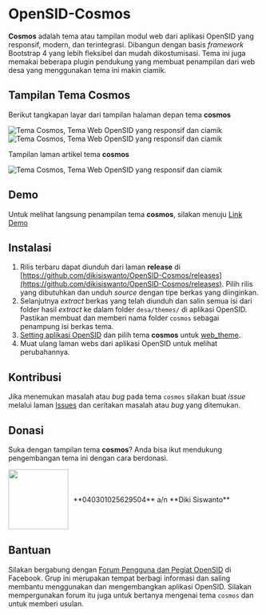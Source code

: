 # OpenSID-Cosmos

**Cosmos** adalah tema atau tampilan modul web dari aplikasi OpenSID yang responsif, modern, dan terintegrasi. Dibangun dengan basis *framework* Bootstrap 4 yang lebih fleksibel dan mudah dikostumisasi. Tema ini juga memakai beberapa plugin pendukung yang membuat penampilan dari web desa yang menggunakan tema ini makin ciamik.

## Tampilan Tema Cosmos

Berikut tangkapan layar dari tampilan halaman depan tema **cosmos**

![Tema Cosmos, Tema Web OpenSID yang responsif dan ciamik](https://i.postimg.cc/DwsgwfSz/laman-beranda.png)
![Tema Cosmos, Tema Web OpenSID yang responsif dan ciamik](https://i.postimg.cc/zXHwxDSk/laman-beranda2.png)

Tampilan laman artikel tema **cosmos**

![Tema Cosmos, Tema Web OpenSID yang responsif dan ciamik](https://i.postimg.cc/50fpGcN2/laman-artikel.png)

## Demo

Untuk melihat langsung penampilan tema **cosmos**, silakan menuju [Link Demo](https://cosmos.celebiz.net)

## Instalasi

1. Rilis terbaru dapat diunduh dari laman **release** di [https://github.com/dikisiswanto/OpenSID-Cosmos/releases](https://github.com/dikisiswanto/OpenSID-Cosmos/releases). Pilih rilis yang dibutuhkan dan unduh *source* dengan tipe berkas yang diinginkan.
2. Selanjutnya *extract* berkas yang telah diunduh dan salin semua isi dari folder hasil *extract* ke dalam folder `desa/themes/` di aplikasi OpenSID. Pastikan membuat dan memberi nama folder `cosmos` sebagai penampung isi berkas tema.
3. [Setting aplikasi OpenSID](https://github.com/OpenSID/OpenSID/wiki/Panduan-Konfigurasi-Aplikasi#setting-aplikasi) dan pilih tema **cosmos** untuk [web_theme](https://github.com/OpenSID/OpenSID/wiki/Panduan-Konfigurasi-Aplikasi#setting-web_theme).
4. Muat ulang laman webs dari aplikasi OpenSID untuk melihat perubahannya.

## Kontribusi

Jika menemukan masalah atau *bug* pada tema `cosmos` silakan buat *issue* melalui laman [Issues](https://github.com/dikisiswanto/OpenSID-Cosmos/issues) dan ceritakan masalah atau *bug* yang ditemukan.

## Donasi

Suka dengan tampilan tema **cosmos**? Anda bisa ikut mendukung pengembangan tema ini dengan cara berdonasi.

<div style="display:flex; align-items:center !important; justify-content: flex-start">
<img src="https://i1.wp.com/indonesiacoffeeevents.com/wp-content/uploads/2018/12/Logo-Bank-BRI.png" width="120" hight="40px" style="padding-right: 10px; display: block">
**040301025629504** a/n **Diki Siswanto**
</div>	


## Bantuan

Silakan bergabung dengan [Forum Pengguna dan Pegiat OpenSID](https://www.facebook.com/groups/opensid) di Facebook. Grup ini merupakan tempat berbagi informasi dan saling membantu menggunakan dan mengembangkan aplikasi OpenSID. Silakan mempergunakan forum itu juga untuk bertanya mengenai tema `cosmos` dan untuk memberi usulan.